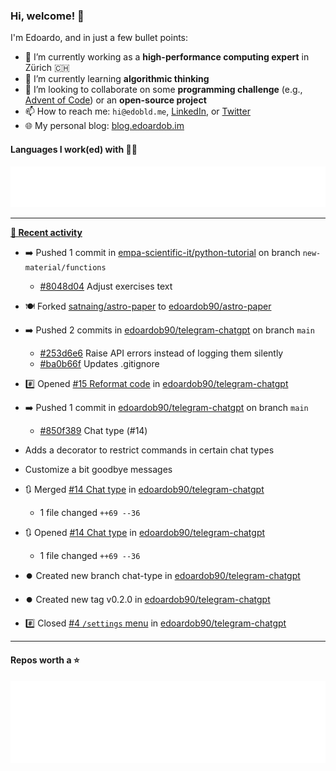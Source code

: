 ### Hi, welcome! 👋 

I'm Edoardo, and in just a few bullet points:

- 🔭 I’m currently working as a **high-performance computing expert** in Zürich 🇨🇭
- 🌱 I’m currently learning **algorithmic thinking**
- 👯 I’m looking to collaborate on some **programming challenge** (e.g., [Advent of Code](https://github.com/edoardob90/aoc2022)) or an **open-source project**
- 📫 How to reach me: `hi@edobld.me`, [LinkedIn](https://linkedin.com/in/edobld), or [Twitter](https://twitter.com/eadweard90)
- 🌐 My personal blog: [blog.edoardob.im](https://blog.edoardob.im)

#### Languages I work(ed) with 👨‍💻

<img src="https://github.com/edoardob90/edoardob90/blob/main/.cache/languages.svg">

---

**[📰 Recent activity](https://github.com/edoardob90)**
* ➡️ Pushed 1 commit in [empa-scientific-it/python-tutorial](https://github.com/empa-scientific-it/python-tutorial) on branch `new-material/functions`
  * [#8048d04](https://github.com/empa-scientific-it/python-tutorial/commit/8048d04) Adjust exercises text
* 🍽️ Forked [satnaing/astro-paper](https://github.com/satnaing/astro-paper) to [edoardob90/astro-paper](https://github.com/edoardob90/astro-paper)
* ➡️ Pushed 2 commits in [edoardob90/telegram-chatgpt](https://github.com/edoardob90/telegram-chatgpt) on branch `main`
  * [#253d6e6](https://github.com/edoardob90/telegram-chatgpt/commit/253d6e6) Raise API errors instead of logging them silently
  * [#ba0b66f](https://github.com/edoardob90/telegram-chatgpt/commit/ba0b66f) Updates .gitignore
* #️⃣ Opened [#15 Reformat code](https://github.com/edoardob90/telegram-chatgpt/issues/15) in [edoardob90/telegram-chatgpt](https://github.com/edoardob90/telegram-chatgpt)
* ➡️ Pushed 1 commit in [edoardob90/telegram-chatgpt](https://github.com/edoardob90/telegram-chatgpt) on branch `main`
  * [#850f389](https://github.com/edoardob90/telegram-chatgpt/commit/850f389) Chat type (#14)

* Adds a decorator to restrict commands in certain chat types

* Customize a bit goodbye messages
* 🔃 Merged [#14 Chat type](https://github.com/edoardob90/telegram-chatgpt/pull/14) in [edoardob90/telegram-chatgpt](https://github.com/edoardob90/telegram-chatgpt)
  * 1 file changed `++69 --36`
* 🔃 Opened [#14 Chat type](https://github.com/edoardob90/telegram-chatgpt/pull/14) in [edoardob90/telegram-chatgpt](https://github.com/edoardob90/telegram-chatgpt)
  * 1 file changed `++69 --36`
* ⏺️ Created new branch chat-type in [edoardob90/telegram-chatgpt](https://github.com/edoardob90/telegram-chatgpt)
* ⏺️ Created new tag v0.2.0 in [edoardob90/telegram-chatgpt](https://github.com/edoardob90/telegram-chatgpt)
* #️⃣ Closed [#4 `/settings` menu](https://github.com/edoardob90/telegram-chatgpt/issues/4) in [edoardob90/telegram-chatgpt](https://github.com/edoardob90/telegram-chatgpt)


---

#### Repos worth a ⭐

<img src="https://github.com/edoardob90/edoardob90/blob/main/.cache/stars.svg">

<!--
- ⚡ Fun fact: ...
- 🤔 I’m looking for help with ...
- 💬 Ask me about ...
-->
